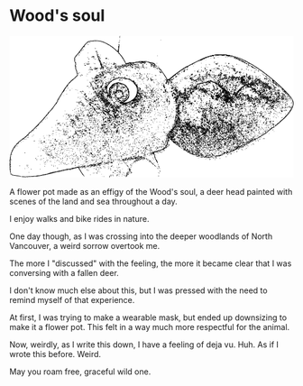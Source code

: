 # Wood's soul

![Wood's soul](/src/Woodsoul.png)

A flower pot made as an effigy of the Wood's soul,
a deer head painted with scenes of the land and sea throughout a day.

I enjoy walks and bike rides in nature.

One day though, as I was crossing into the deeper woodlands of North Vancouver, a weird sorrow overtook me.

The more I "discussed" with the feeling, the more it became clear that I was conversing with a fallen deer.

I don't know much else about this, but I was pressed with the need to remind myself of that experience.

At first, I was trying to make a wearable mask, but ended up downsizing to make it a flower pot.
This felt in a way much more respectful for the animal.

Now, weirdly, as I write this down, I have a feeling of deja vu. Huh. As if I wrote this before. Weird.

May you roam free, graceful wild one.